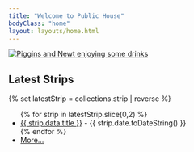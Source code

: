 ```yaml
---
title: "Welcome to Public House"
bodyClass: "home"
layout: layouts/home.html
---
```


<a href="{% set latestStrip = collections.strip | reverse %}{% for strip in latestStrip.slice(0,1) %}{{ strip.url | url }}{% endfor  %}">
  <img class="hero" src="/img/hero.png?version={{ site.time }}" alt="Piggins and Newt enjoying some drinks">
</a>

## Latest Strips

{% set latestStrip = collections.strip | reverse %}
    <ul>
        {% for strip in latestStrip.slice(0,2) %}
            <li><a href=" {{ strip.url | url }}  ">{{ strip.data.title }}</a> - {{ strip.date.toDateString() }}</li>
        {% endfor  %}
    <li><a href="/strips/" title="view all strips">More&hellip;</a></li>
</ul>
